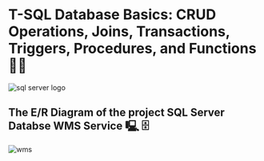 # T-SQL Database Basics: CRUD Operations, Joins, Transactions, Triggers, Procedures, and Functions 👩‍💻
![sql server logo](https://github.com/Cappricornia/T-SQL-Database-Basics-CRUD-Operations-Joins-Transactions-Triggers-Procedures-and-Functions/assets/90700181/6e2f037b-f09a-4a10-9ea0-f79d5c20c02d)

## The E/R Diagram of the project SQL Server Databse WMS Service 🖳 🗄️
![wms](https://github.com/Cappricornia/T-SQL-Database-Basics-CRUD-Operations-Joins-Transactions-Triggers-Procedures-and-Functions/assets/90700181/da7a85f9-ebd5-452d-8252-1462b2ba262b)
